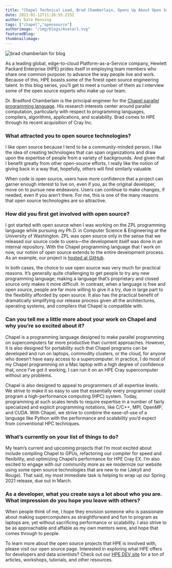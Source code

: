 ```yaml
---
title: "Chapel Technical Lead, Brad Chamberlain, Opens Up About Open Source"
date: 2021-02-12T11:26:55.233Z
author: Dale Rensing 
tags: ["chapel","opensource"]
authorimage: "/img/blogs/Avatar1.svg"
featuredBlog:
thumbnailimage:
---
```

![brad chamberlain for blog](https://hpe-developer-portal.s3.amazonaws.com/uploads/media/2020/12/brad-chamberlain-for-blog-1613129198318.jpg)

As a leading global, edge-to-cloud Platform-as-a-Service company, Hewlett Packard Enterprise (HPE) prides itself in employing team members who share one common purpose: to advance the way people live and work. Because of this, HPE boasts some of the finest open source  engineering talent. In this blog series, you’ll get to meet a number of them as I interview some of the open source experts who make up our team.
    
Dr. Bradford Chamberlain is the principal engineer for the [Chapel parallel programming language](https://chapel-lang.org/). His research interests center around parallel computation, particularly with respect to programming languages, compilers, algorithms, applications, and scalability. Brad comes to HPE through its recent acquisition of Cray Inc.

### What attracted you to open source technologies?

I like open source because I tend to be a community-minded person. I like the idea of creating technologies that can span organizations and draw upon the expertise of people from a variety of backgrounds. And given that I benefit greatly from other open-source efforts, I really like the notion of giving back in a way that, hopefully, others will find similarly valuable.
    
When code is open source, users have more confidence that a project can garner enough interest to live on, even if you, as the original developer, move on to pursue new endeavors. Users can continue to make changes, if needed, even if you aren’t there. For me, this is one of the many reasons that open source technologies are so attractive. 

### How did you first get involved with open source?

I got started with open source when I was working on the ZPL programming language while pursuing my Ph.D. in Computer Science & Engineering at the University of Washington. ZPL was open source only in the sense that we released our source code to users—the development itself was done in an internal repository.  With the Chapel programming language that I work on now, our notion of open source extends to the entire development process.  As an example, our project is [hosted at GitHub](https://github.com/chapel-lang/chapel).
    
In both cases, the choice to use open source was very much for practical reasons. It’s generally quite challenging to get people to try any new programming language; making a language that’s proprietary and closed source only makes it more difficult.  In contrast, when a language is free and open source, people are far more willing to give it a try, due in large part to the flexibility afforded by open source.  It also has the practical benefit of dramatically simplifying our release process given all the architectures, operating systems, and compilers that Chapel is compatible with.

### Can you tell me a little more about your work on Chapel and why you’re so excited about it?

Chapel is a programming language designed to make parallel programming on supercomputers far more productive than current approaches.  However, it is also designed for portability such that Chapel programs can be developed and run on laptops, commodity clusters, or the cloud, for anyone who doesn’t have easy access to a supercomputer.  In practice, I do most of my Chapel programming on a Mac laptop with a high degree of confidence that, once I’ve got it working, I can run it on an HPE Cray supercomputer without any problems.
    
Chapel is also designed to appeal to programmers of all expertise levels.  We strive to make it so easy to use that essentially every programmer could program a high-performance computing (HPC) system. Today, programming at such scales tends to require expertise in a number of fairly specialized and explicit programming notations, like C/C++, MPI, OpenMP, and CUDA. With Chapel, we strive to combine the ease-of-use of a language like Python with the performance and scalability you’d expect from conventional HPC techniques.

### What’s currently on your list of things to do? 

My team’s current and upcoming projects that I’m most excited about include compiling Chapel to GPUs, refactoring our compiler for speed and flexibility, and optimizing Chapel’s performance for HPE Cray EX. I’m also excited to engage with our community more as we modernize our website using some open source technologies that are new to me (Jekyll and Rouge).  That said, my most immediate task is helping to wrap up our Spring 2021 release, due out in March.

### As a developer, what you create says a lot about who you are. What impression do you hope you leave with others? 

When people think of me, I hope they envision someone who is passionate about making supercomputers as straightforward and fun to program as laptops are, yet without sacrificing performance or scalability.  I also strive to be as approachable and affable as my own mentors were, and hope that comes through to people.
    
To learn more about the open source projects that HPE is involved with, please visit our open source page. Interested in exploring what HPE offers for developers and data scientists? Check out our [HPE DEV site](https://developer.hpe.com/) for a ton of articles, workshops, tutorials, and other resources.
